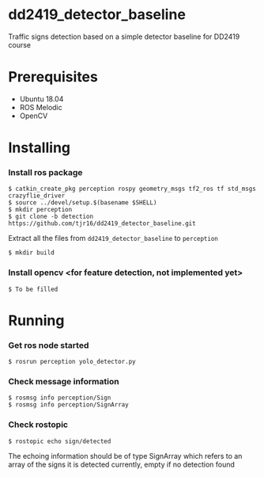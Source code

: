 # dd2419_detector_baseline
Traffic signs detection based on a simple detector baseline for DD2419 course

# Prerequisites

- Ubuntu 18.04
- ROS Melodic
- OpenCV

# Installing
### Install ros package
```
$ catkin_create_pkg perception rospy geometry_msgs tf2_ros tf std_msgs crazyflie_driver
$ source ../devel/setup.$(basename $SHELL)
$ mkdir perception
$ git clone -b detection https://github.com/tjr16/dd2419_detector_baseline.git
```
Extract all the files from `dd2419_detector_baseline` to `perception`
```
$ mkdir build
```

### Install opencv <for feature detection, not implemented yet>
```
$ To be filled
```
# Running
### Get ros node started
```
$ rosrun perception yolo_detector.py
```

### Check message information
```
$ rosmsg info perception/Sign
$ rosmsg info perception/SignArray
```
### Check rostopic 
```
$ rostopic echo sign/detected
```
The echoing information should be of type SignArray which refers to an array of the signs it is detected currently, empty if no detection found
